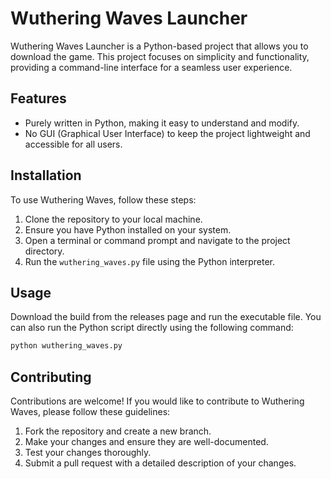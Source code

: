# Wuthering Waves Launcher

Wuthering Waves Launcher is a Python-based project that allows you to download the game. This project focuses on simplicity and functionality, providing a command-line interface for a seamless user experience.

## Features

- Purely written in Python, making it easy to understand and modify.
- No GUI (Graphical User Interface) to keep the project lightweight and accessible for all users.

## Installation

To use Wuthering Waves, follow these steps:

1. Clone the repository to your local machine.
2. Ensure you have Python installed on your system.
3. Open a terminal or command prompt and navigate to the project directory.
4. Run the `wuthering_waves.py` file using the Python interpreter.

## Usage

Download the build from the releases page and run the executable file. You can also run the Python script directly using the following command:

```bash
python wuthering_waves.py
```

## Contributing

Contributions are welcome! If you would like to contribute to Wuthering Waves, please follow these guidelines:

1. Fork the repository and create a new branch.
2. Make your changes and ensure they are well-documented.
3. Test your changes thoroughly.
4. Submit a pull request with a detailed description of your changes.

